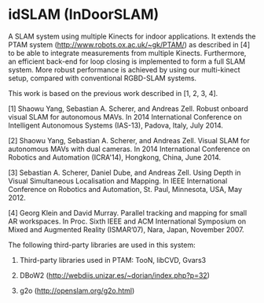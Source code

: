 idSLAM (InDoorSLAM)
======

A SLAM system using multiple Kinects for indoor applications. It extends the PTAM system (http://www.robots.ox.ac.uk/~gk/PTAM/) as described in [4] 
to be able to integrate measurements from multiple Kinects. Furthermore, an efficient back-end for loop closing is implemented 
to form a full SLAM system. More robust performance is achieved by using our multi-kinect setup, compared with conventional RGBD-SLAM systems.

This work is based on the previous work described in [1, 2, 3, 4].

[1]	Shaowu Yang, Sebastian A. Scherer, and Andreas Zell. Robust onboard visual SLAM for autonomous MAVs. 
    In 2014 International Conference on Intelligent Autonomous Systems (IAS-13), Padova, Italy, July 2014. 

[2]	Shaowu Yang, Sebastian A. Scherer, and Andreas Zell. Visual SLAM for autonomous MAVs with dual cameras. 
    In 2014 International Conference on Robotics and Automation (ICRA'14), Hongkong, China, June 2014.

[3] Sebastian A. Scherer, Daniel Dube, and Andreas Zell. Using Depth in Visual Simultaneous Localisation and Mapping. 
    In IEEE International Conference on Robotics and Automation, St. Paul, Minnesota, USA, May 2012. 

[4] Georg Klein and David Murray. Parallel tracking and mapping for small AR workspaces. 
    In Proc. Sixth IEEE and ACM International Symposium on Mixed and Augmented Reality (ISMAR’07), Nara, Japan, November 2007.

The following third-party libraries are used in this system:

1. Third-party libraries used in PTAM: TooN, libCVD, Gvars3

2. DBoW2 (http://webdiis.unizar.es/~dorian/index.php?p=32)

3. g2o (http://openslam.org/g2o.html)
